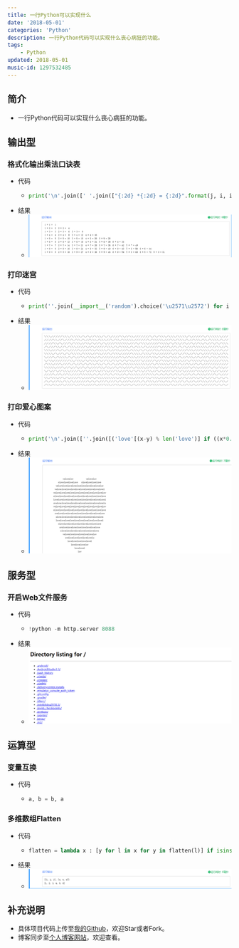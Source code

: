 ```yaml
---
title: 一行Python可以实现什么
date: '2018-05-01'
categories: 'Python'
description: 一行Python代码可以实现什么丧心病狂的功能。
tags: 
    - Python
updated: 2018-05-01
music-id: 1297532485
---
```

## 简介
- 一行Python代码可以实现什么丧心病狂的功能。


## 输出型


### 格式化输出乘法口诀表
- 代码
  - ```python
    print('\n'.join([' '.join(["{:2d} *{:2d} = {:2d}".format(j, i, i*j) for j in range(1, i+1)]) for i in range(1, 10)]))
    ```
- 结果
  - ![](/asset/2018-05-01/mul.png)


### 打印迷宫
- 代码
  - ```python
    print(''.join(__import__('random').choice('\u2571\u2572') for i in range(50*24)))
    ```
- 结果
  - ![](/asset/2018-05-01/maze.png)


### 打印爱心图案
- 代码
  - ```python
    print('\n'.join([''.join([('love'[(x-y) % len('love')] if ((x*0.05)**2+(y*0.1)**2-1)**3-(x*0.05)**2*(y*0.1)**3 <=0 else ' ')for x in range(-30, 30)]) for y in range(15, -15, -1)]))
    ```
- 结果
  - ![](/asset/2018-05-01/love.png)


## 服务型


### 开启Web文件服务
- 代码
  - ```python
    !python -m http.server 8088 
    ```
- 结果
  - ![](/asset/2018-05-01/web.png)


## 运算型


### 变量互换
- 代码
  - ```python
    a, b = b, a
    ```


### 多维数组Flatten
- 代码
  - ```python
    flatten = lambda x : [y for l in x for y in flatten(l)] if isinstance(x, list) else [x]
    ```
- 结果
  - ![](/asset/2018-05-01/flatten.png)


## 补充说明
- 具体项目代码上传至[我的Github](https://github.com/luanshiyinyang/PythonScripts/tree/OneLineCode)，欢迎Star或者Fork。
- 博客同步至[个人博客网站](https://luanshiyinyang.github.io)，欢迎查看。